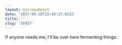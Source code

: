 ```yaml
---
layout: micropubpost
date: '2017-09-28T15:49:17.655Z'
title: ''
slug: '56957'
---
```

If anyone needs me, I&#39;ll be over here fermenting things.
